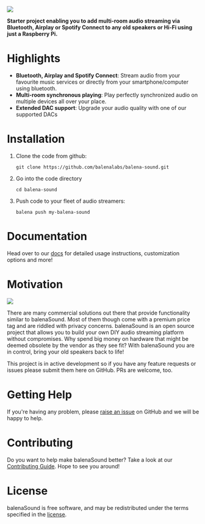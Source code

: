 ![](https://raw.githubusercontent.com/balena-io-projects/balena-sound/master/images/balenaSound-logo.png)

**Starter project enabling you to add multi-room audio streaming via Bluetooth, Airplay or Spotify Connect to any old speakers or Hi-Fi using just a Raspberry Pi.**

# Highlights

- **Bluetooth, Airplay and Spotify Connect**: Stream audio from your favourite music services or directly from your smartphone/computer using bluetooth.
- **Multi-room synchronous playing**: Play perfectly synchronized audio on multiple devices all over your place.
- **Extended DAC support**: Upgrade your audio quality with one of our supported DACs

# Installation

1. Clone the code from github:

    ```
    git clone https://github.com/balenalabs/balena-sound.git
    ```

2. Go into the code directory

    ```
    cd balena-sound
    ```

3. Push code to your fleet of audio streamers:

    ```
    balena push my-balena-sound
    ```

# Documentation 

Head over to our [docs](https://landr-balenalabs-repo-balena-sound.netlify.com/docs) for detailed usage instructions, customization options and more!

# Motivation

![](https://raw.githubusercontent.com/balenalabs/balena-sound/landr/images/sound.png)

There are many commercial solutions out there that provide functionality similar to balenaSound. 
Most of them though come with a premium price tag and are riddled with privacy concerns. balenaSound is an open source project that allows you to build your own DIY audio streaming platform without compromises. Why spend big money on hardware that might be deemed obsolete by the vendor as they see fit? With balenaSound you are in control, bring your old speakers back to life!

This project is in active development so if you have any feature requests or issues please submit them here on GitHub. PRs are welcome, too.

# Getting Help

If you're having any problem, please [raise an issue](https://github.com/balenalabs/balena-sound/issues/new) on GitHub and we will be happy to help.

# Contributing

Do you want to help make balenaSound better? Take a look at our [Contributing Guide](https://landr-balenalabs-repo-balena-sound.netlify.com/contributing). Hope to
see you around!

# License

balenaSound is free software, and may be redistributed under the terms specified in the [license](https://github.com/balenalabs/balena-sound/blob/master/LICENSE).